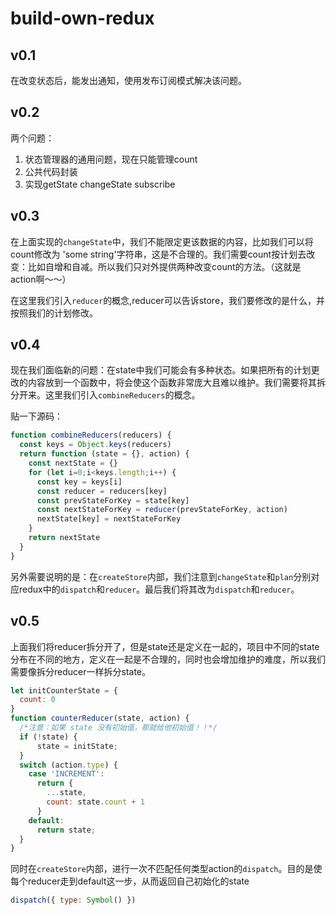 # build-own-redux

## v0.1

在改变状态后，能发出通知，使用发布订阅模式解决该问题。

## v0.2

两个问题：

1. 状态管理器的通用问题，现在只能管理count
2. 公共代码封装
3. 实现getState changeState subscribe

## v0.3

在上面实现的`changeState`中，我们不能限定更该数据的内容，比如我们可以将count修改为
'some string'字符串，这是不合理的。我们需要count按计划去改变：比如自增和自减。所以我们只对外提供两种改变count的方法。（这就是action啊～～）

在这里我们引入`reducer`的概念,reducer可以告诉store，我们要修改的是什么，并按照我们的计划修改。

## v0.4

现在我们面临新的问题：在state中我们可能会有多种状态。如果把所有的计划更改的内容放到一个函数中，将会使这个函数非常庞大且难以维护。我们需要将其拆分开来。这里我们引入`combineReducers`的概念。

贴一下源码：

``` js
function combineReducers(reducers) {
  const keys = Object.keys(reducers)
  return function (state = {}, action) {
    const nextState = {}
    for (let i=0;i<keys.length;i++) {
      const key = keys[i]
      const reducer = reducers[key]
      const prevStateForKey = state[key]
      const nextStateForKey = reducer(prevStateForKey, action)
      nextState[key] = nextStateForKey
    }
    return nextState
  }
}
```

另外需要说明的是：在`createStore`内部，我们注意到`changeState`和`plan`分别对应redux中的`dispatch`和`reducer`。最后我们将其改为`dispatch`和`reducer`。

## v0.5

上面我们将reducer拆分开了，但是state还是定义在一起的，项目中不同的state分布在不同的地方，定义在一起是不合理的，同时也会增加维护的难度，所以我们需要像拆分reducer一样拆分state。

``` js
let initCounterState = {
  count: 0
}
function counterReducer(state, action) {
  /*注意：如果 state 没有初始值，那就给他初始值！！*/  
  if (!state) {
      state = initState;
  }
  switch (action.type) {
    case 'INCREMENT':
      return {
        ...state,
        count: state.count + 1
      }
    default:
      return state;
  }
}
```

同时在`createStore`内部，进行一次不匹配任何类型action的`dispatch`。目的是使每个reducer走到default这一步，从而返回自己初始化的state

``` js
dispatch({ type: Symbol() })
```
